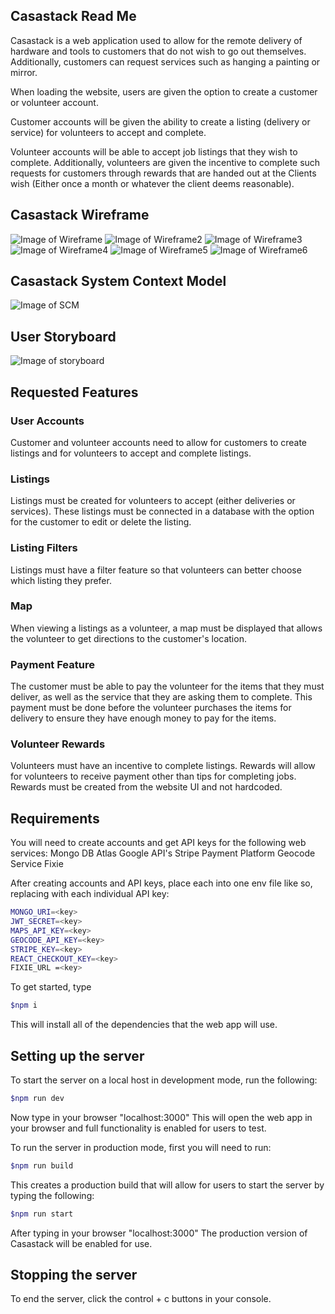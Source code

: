 ## Casastack Read Me 

Casastack is a web application used to allow for the remote delivery of hardware and tools to customers that do not wish to go out themselves. Additionally, customers can request services such as hanging a painting or mirror.

When loading the website, users are given the option to create a customer or volunteer account.

Customer accounts will be given the ability to create a listing (delivery or service) for volunteers to accept and complete.

Volunteer accounts will be able to accept job listings that they wish to complete. Additionally, volunteers are given the incentive to complete such requests for customers through rewards that are handed out at the Clients wish (Either once a month or whatever the client deems reasonable).

## Casastack Wireframe
![Image of Wireframe](images/casastack-figma-login.png)
![Image of Wireframe2](images/casastack-customer-figma.png)
![Image of Wireframe3](images/volunteer-profile-casastack-figma.png)
![Image of Wireframe4](images/casastack-listings-figma.png)
![Image of Wireframe5](images/listing-info-figma.png)
![Image of Wireframe6](images/casastack-update-listing-figma.png)

## Casastack System Context Model
![Image of SCM](images/SCMCASASTACK.jpg)

## User Storyboard
![Image of storyboard](images/Casastack-Story-Map-FINAL.jpg)

## Requested Features
### User Accounts
Customer and volunteer accounts need to allow for customers to create listings and for volunteers to accept and complete listings.

### Listings
Listings must be created for volunteers to accept (either deliveries or services). These listings must be connected in a database with the option for the customer to edit or delete the listing.

### Listing Filters
Listings must have a filter feature so that volunteers can better choose which listing they prefer.

### Map
When viewing a listings as a volunteer, a map must be displayed that allows the volunteer to get directions to the customer's location.

### Payment Feature
The customer must be able to pay the volunteer for the items that they must deliver, as well as the service that they are asking them to complete. This payment must be done before the volunteer purchases the items for delivery to ensure they have enough money to pay for the items.

### Volunteer Rewards
Volunteers must have an incentive to complete listings. Rewards will allow for volunteers to receive payment other than tips for completing jobs. Rewards must be created from the website UI and not hardcoded.

## Requirements
You will need to create accounts and get API keys for the following web services:
Mongo DB Atlas
Google API's
Stripe Payment Platform
Geocode Service
Fixie

After creating accounts and API keys, place each into one env file like so, replacing <key> with each individual API key:
```bash
MONGO_URI=<key>
JWT_SECRET=<key>
MAPS_API_KEY=<key>
GEOCODE_API_KEY=<key>
STRIPE_KEY=<key>
REACT_CHECKOUT_KEY=<key>
FIXIE_URL =<key>
```

To get started, type
```bash
$npm i
```
This will install all of the dependencies that the web app will use.


## Setting up the server

To start the server on a local host in development mode, run the following:
```bash
$npm run dev
```
Now type in your browser "localhost:3000"
This will open the web app in your browser and full functionality is enabled for users to test.

To run the server in production mode, first you will need to run:
```bash
$npm run build
```
This creates a production build that will allow for users to start the server by typing the following:
```bash
$npm run start
```
After typing in your browser "localhost:3000"
The production version of Casastack will be enabled for use.

## Stopping the server

To end the server, click the control + c buttons in your console.
